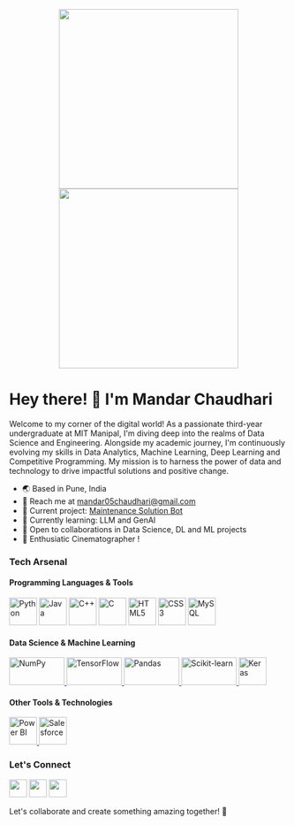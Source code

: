 <div align="center">
  <img src="https://raw.githubusercontent.com/thomasync/thomasync/main/headergitdark.gif#gh-dark-mode-only" align="center" height="325" />
  <img src="https://raw.githubusercontent.com/thomasync/thomasync/main/headergitlight.gif#gh-light-mode-only" align="center" height="325" />
</div>  

Hey there! 👋 I'm Mandar Chaudhari
==================================

Welcome to my corner of the digital world! As a passionate third-year undergraduate at MIT Manipal, I'm diving deep into the realms of Data Science and Engineering. Alongside my academic journey, I'm continuously evolving my skills in Data Analytics, Machine Learning, Deep Learning and Competitive Programming. My mission is to harness the power of data and technology to drive impactful solutions and positive change.

* 🌏 Based in Pune, India
* 📧 Reach me at [mandar05chaudhari@gmail.com](mailto:mandar05chaudhari@gmail.com)
* 🚀 Current project: [Maintenance Solution Bot](https://github.com/mandarchaudharii/Maintenance-Solution-Bot)
* 🧠 Currently learning: LLM and GenAI
* 🤝 Open to collaborations in Data Science, DL and ML projects
* 🎥 Enthusiatic Cinematographer !

### Tech Arsenal

#### Programming Languages & Tools
<p align="left">
  <a href="https://www.python.org/" target="_blank" rel="noreferrer"><img src="https://raw.githubusercontent.com/danielcranney/readme-generator/main/public/icons/skills/python-colored.svg" width="50" height="50" alt="Python" /></a>
  <a href="https://www.oracle.com/java/" target="_blank" rel="noreferrer"><img src="https://raw.githubusercontent.com/danielcranney/readme-generator/main/public/icons/skills/java-colored.svg" width="50" height="50" alt="Java" /></a>
  <a href="https://docs.microsoft.com/en-us/cpp/?view=msvc-170" target="_blank" rel="noreferrer"><img src="https://raw.githubusercontent.com/danielcranney/readme-generator/main/public/icons/skills/cplusplus-colored.svg" width="50" height="50" alt="C++" /></a>
  <a href="https://docs.microsoft.com/en-us/cpp/?view=msvc-170" target="_blank" rel="noreferrer"><img src="https://raw.githubusercontent.com/danielcranney/readme-generator/main/public/icons/skills/c-colored.svg" width="50" height="50" alt="C" /></a>
  <a href="https://developer.mozilla.org/en-US/docs/Glossary/HTML5" target="_blank" rel="noreferrer"><img src="https://raw.githubusercontent.com/danielcranney/readme-generator/main/public/icons/skills/html5-colored.svg" width="50" height="50" alt="HTML5" /></a>
  <a href="https://developer.mozilla.org/en-US/docs/Web/CSS" target="_blank" rel="noreferrer"><img src="https://raw.githubusercontent.com/danielcranney/readme-generator/main/public/icons/skills/css3-colored.svg" width="50" height="50" alt="CSS3" /></a>
  <a href="https://www.mysql.com/" target="_blank" rel="noreferrer"><img src="https://raw.githubusercontent.com/danielcranney/readme-generator/main/public/icons/skills/mysql-colored.svg" width="50" height="50" alt="MySQL" /></a>
</p>

#### Data Science & Machine Learning
<p align="left">
  <a href="https://numpy.org/" target="_blank" rel="noreferrer">
    <img src="https://upload.wikimedia.org/wikipedia/commons/3/31/NumPy_logo_2020.svg" width="100" height="50" alt="NumPy" />
</a>

<a href="https://www.tensorflow.org/" target="_blank" rel="noreferrer">
    <img src="https://upload.wikimedia.org/wikipedia/commons/a/ab/TensorFlow_logo.svg" width="100" height="50" alt="TensorFlow" />
</a>

<a href="https://pandas.pydata.org/" target="_blank" rel="noreferrer">
    <img src="https://upload.wikimedia.org/wikipedia/commons/e/ed/Pandas_logo.svg" width="100" height="50" alt="Pandas" />
</a>

<a href="https://scikit-learn.org/" target="_blank" rel="noreferrer">
    <img src="https://upload.wikimedia.org/wikipedia/commons/0/05/Scikit_learn_logo_small.svg" width="100" height="50" alt="Scikit-learn" />
</a>

<a href="https://keras.io/" target="_blank" rel="noreferrer">
    <img src="https://upload.wikimedia.org/wikipedia/commons/a/ae/Keras_logo.svg" width="50" height="50" alt="Keras" />
</a>

</p>

#### Other Tools & Technologies
<p align="left">
  <a href="https://powerbi.microsoft.com/" target="_blank" rel="noreferrer">
    <img src="https://upload.wikimedia.org/wikipedia/commons/c/cf/New_Power_BI_Logo.svg" width="50" height="50" alt="Power BI" />
  </a>
  
  <a href="https://www.salesforce.com/" target="_blank" rel="noreferrer">
    <img src="https://upload.wikimedia.org/wikipedia/commons/f/f9/Salesforce.com_logo.svg" width="50" height="50" alt="Salesforce" />
  </a>
</p>


### Let's Connect

<p align="left"> <a href="https://www.github.com/mandarchaudharii" target="_blank" rel="noreferrer"><img src="https://raw.githubusercontent.com/danielcranney/readme-generator/main/public/icons/socials/github.svg" width="32" height="32" /></a> <a href="http://www.instagram.com/mandarchaudharii" target="_blank" rel="noreferrer"><img src="https://raw.githubusercontent.com/danielcranney/readme-generator/main/public/icons/socials/instagram.svg" width="32" height="32" /></a> <a href="https://www.linkedin.com/in/mandar-chaudhari" target="_blank" rel="noreferrer"><img src="https://raw.githubusercontent.com/danielcranney/readme-generator/main/public/icons/socials/linkedin.svg" width="32" height="32" /></a> 
</p>

Let's collaborate and create something amazing together! 🚀
